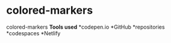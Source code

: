 # colored-markers
colored-markers
**Tools used**
*codepen.io
*GitHub
    *repositories
    *codespaces
*Netlify
